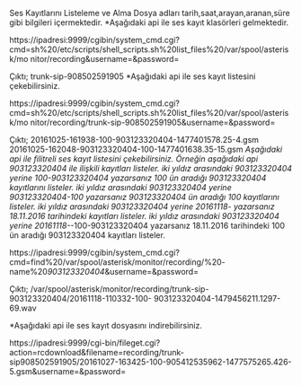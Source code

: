 Ses Kayıtlarını Listeleme ve Alma
Dosya adları tarih,saat,arayan,aranan,süre gibi bilgileri içermektedir.
*Aşağıdaki api ile ses kayıt klasörleri gelmektedir.

https://ipadresi:9999/cgibin/system_cmd.cgi?cmd=sh%20/etc/scripts/shell_scripts.sh%20list_files%20/var/spool/asterisk/mo
nitor/recording&username=&password=

Çıktı;
trunk-sip-908502591905
*Aşağıdaki api ile ses kayıt listesini çekebilirsiniz.

https://ipadresi:9999/cgibin/system_cmd.cgi?cmd=sh%20/etc/scripts/shell_scripts.sh%20list_files%20/var/spool/asterisk/mo
nitor/recording/trunk-sip-908502591905&username=&password=

Çıktı;
20161025-161938-100-903123320404-1477401578.25-4.gsm
20161025-162048-903123320404-100-1477401638.35-15.gsm
*Aşağıdaki api ile filitreli ses kayıt listesini çekebilirsiniz.
Örneğin aşağıdaki api 903123320404 ile ilişkili kayıtları listeler. 
iki yıldız arasındaki 903123320404 yerine 100-903123320404 yazarsanız 100 ün aradığı
903123320404 kayıtlarını listeler.
iki yıldız arasındaki 903123320404 yerine 903123320404-100 yazarsanız 903123320404 ün aradığı
100 kayıtlarını listeler.
iki yıldız arasındaki 903123320404 yerine 20161118- yazarsanız 18.11.2016 tarihindeki kayıtları
listeler.
iki yıldız arasındaki 903123320404 yerine 20161118-*-100-903123320404 yazarsanız 18.11.2016
tarihindeki 100 ün aradığı 903123320404 kayıtları listeler.

https://ipadresi:9999/cgibin/system_cmd.cgi?cmd=find%20/var/spool/asterisk/monitor/recording/%20-
name%20*903123320404*&username=&password=

Çıktı;
/var/spool/asterisk/monitor/recording/trunk-sip-903123320404/20161118-110332-100-
903123320404-1479456211.1297-69.wav

*Aşağıdaki api ile ses kayıt dosyasını indirebilirsiniz.

https://ipadresi:9999/cgi-bin/fileget.cgi?action=rcdownload&filename=recording/trunk-sip908502591905/20161027-163425-100-905412535962-1477575265.426-
5.gsm&username=&password=
